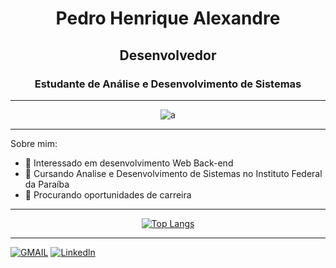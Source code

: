 <div align="center">

# Pedro Henrique Alexandre

</div>

<div align="center">

## Desenvolvedor
### Estudante de Análise e Desenvolvimento de Sistemas

</div>


---

<div align="center">
  
![a](https://cdn.dribbble.com/users/1292677/screenshots/6139167/avento.gif)
  
</div>

---

Sobre mim:
- 👋 Interessado em desenvolvimento Web Back-end
- 🌱 Cursando Analise e Desenvolvimento de Sistemas no Instituto Federal da Paraíba
- 💞️ Procurando oportunidades de carreira

---

<div align="center">
  
[![Top Langs](https://github-readme-stats.vercel.app/api/top-langs/?username=Pedroo722&layout=compact&theme=dark&_color=0D1117&title_color=13a95e&text_color=FFD700&hide=)](https://github.com/Pedroo722/github-readme-stats)

</div>

---


[![GMAIL](https://camo.githubusercontent.com/927d6b3961fa048ff7303daf291cb5869dfa25018997cf8c1373c2f6a85b1458/68747470733a2f2f696d672e736869656c64732e696f2f62616467652f2d476d61696c2d2532333333333f7374796c653d666f722d7468652d6261646765266c6f676f3d676d61696c266c6f676f436f6c6f723d7768697465)](mailto:pedrohenriquealexandre7@gmail.com) <!-- Replace 'https://www.example.com' with your Gmail link -->
[![Linkedln](https://camo.githubusercontent.com/878bef79905da2670eacf334d96fc8f6474ea69bf8380d5b1f4913a587d441c1/68747470733a2f2f696d672e736869656c64732e696f2f62616467652f2d4c696e6b6564496e2d2532333030373742353f7374796c653d666f722d7468652d6261646765266c6f676f3d6c696e6b6564696e266c6f676f436f6c6f723d626c61636b)](https://linkedin.com/in/pedro-henrique-alexandre-744894274/) <!-- Replace 'https://www.example.com' with your LinkedIn link -->
<!---
Pedroo722/Pedroo722 is a ✨ special ✨ repository because its `README.md` (this file) appears on your GitHub profile.
You can click the Preview link to take a look at your changes.
--->
